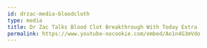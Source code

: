 ```yaml
---
id: drzac-media-bloodcloth
type: media
title: Dr Zac Talks Blood Clot Breakthrough With Today Extra
permalink: https://www.youtube-nocookie.com/embed/Ao1n4G3mVdo
---
```

